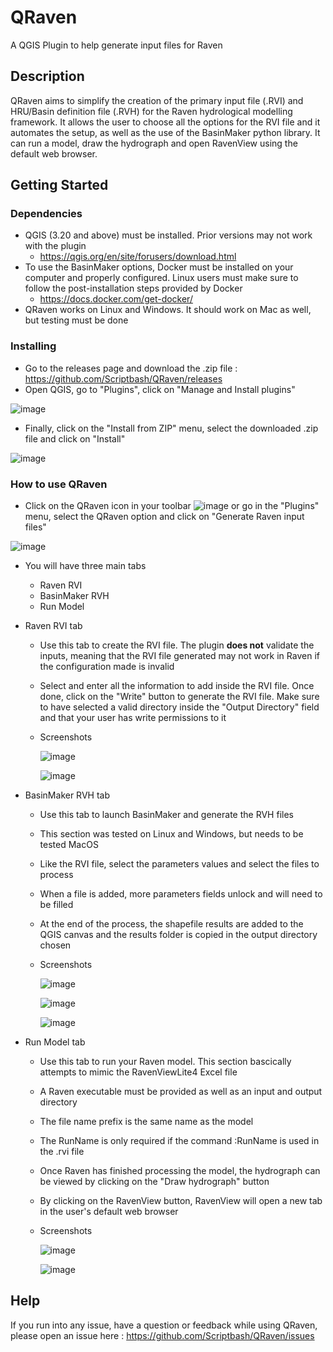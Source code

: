 # QRaven
A QGIS Plugin to help generate input files for Raven

## Description

QRaven aims to simplify the creation of the primary input file (.RVI) and HRU/Basin definition file (.RVH) for the Raven hydrological modelling framework. It allows the user to choose all the options for the RVI file and it automates the setup, as well as the use of the BasinMaker python library. It can run a model, draw the hydrograph and open RavenView using the default web browser.

## Getting Started

### Dependencies

* QGIS (3.20 and above) must be installed. Prior versions may not work with the plugin
  * https://qgis.org/en/site/forusers/download.html  
* To use the BasinMaker options, Docker must be installed on your computer and properly configured. Linux users must make sure to follow the post-installation steps provided by Docker
  * https://docs.docker.com/get-docker/ 
* QRaven works on Linux and Windows. It should work on Mac as well, but testing must be done

### Installing

* Go to the releases page and download the .zip file : https://github.com/Scriptbash/QRaven/releases
* Open QGIS, go to "Plugins", click on "Manage and Install plugins"

![image](https://user-images.githubusercontent.com/98601298/170998843-1fa7c283-e15b-4dce-a684-59e16a5c71d4.png)
* Finally, click on the "Install from ZIP" menu, select the downloaded .zip file and click on "Install"

![image](https://user-images.githubusercontent.com/98601298/170999288-1d8db5dc-5709-4139-8aff-412dc76eb1c2.png)

### How to use QRaven

* Click on the QRaven icon in your toolbar ![image](https://user-images.githubusercontent.com/98601298/162262632-ead9b9aa-2034-4e5b-bba2-859040995ed5.png) or go in the "Plugins" menu, select the QRaven option and click on "Generate Raven input files"

![image](https://user-images.githubusercontent.com/98601298/170999781-22514c96-7611-424a-b946-69fd465c5181.png)

* You will have three main tabs
  * Raven RVI
  * BasinMaker RVH 
  * Run Model 

* Raven RVI tab
  * Use this tab to create the RVI file. The plugin __does not__ validate the inputs, meaning that the RVI file generated may not work in Raven if the configuration made is invalid
  * Select and enter all the information to add inside the RVI file. Once done, click on the "Write" button to generate the RVI file. Make sure to have selected a valid directory inside the "Output Directory" field and that your user has write permissions to it
  * Screenshots
    
    ![image](https://user-images.githubusercontent.com/98601298/169550474-769171a0-3cf6-4678-8737-411dbbc7c2f9.png)
    
    ![image](https://user-images.githubusercontent.com/98601298/169550619-935854b0-a65d-4ce3-9d9d-2302f599769e.png)
* BasinMaker RVH tab
  * Use this tab to launch BasinMaker and generate the RVH files
  * This section was tested on Linux and Windows, but needs to be tested MacOS
  * Like the RVI file, select the parameters values and select the files to process
  * When a file is added, more parameters fields unlock and will need to be filled
  * At the end of the process, the shapefile results are added to the QGIS canvas and the results folder is copied in the output directory chosen
  * Screenshots
    
    ![image](https://user-images.githubusercontent.com/98601298/163680321-47b75579-3d5e-4506-bed7-8e2a31c87d50.png)
    
    ![image](https://user-images.githubusercontent.com/98601298/169554028-a5a38f52-985e-4709-a4bf-4782dfd9e8a3.png)
    
    ![image](https://user-images.githubusercontent.com/98601298/163680338-aed31db0-2bd6-4903-9385-7f424d4b410b.png)
* Run Model tab
  * Use this tab to run your Raven model. This section bascically attempts to mimic the RavenViewLite4 Excel file
  * A Raven executable must be provided as well as an input and output directory
  * The file name prefix is the same name as the model
  * The RunName is only required if the command :RunName is used in the .rvi file
  * Once Raven has finished processing the model, the hydrograph can be viewed by clicking on the "Draw hydrograph" button
  * By clicking on the RavenView button, RavenView will open a new tab in the user's default web browser
  * Screenshots
    
    ![image](https://user-images.githubusercontent.com/98601298/171002436-09b8b4b9-6732-4ceb-9dec-fc41bee594df.png)

    ![image](https://user-images.githubusercontent.com/98601298/169554447-858c4eb4-d79b-4839-8157-4ce727931d1f.png)

## Help

If you run into any issue, have a question or feedback while using QRaven, please open an issue here : https://github.com/Scriptbash/QRaven/issues
